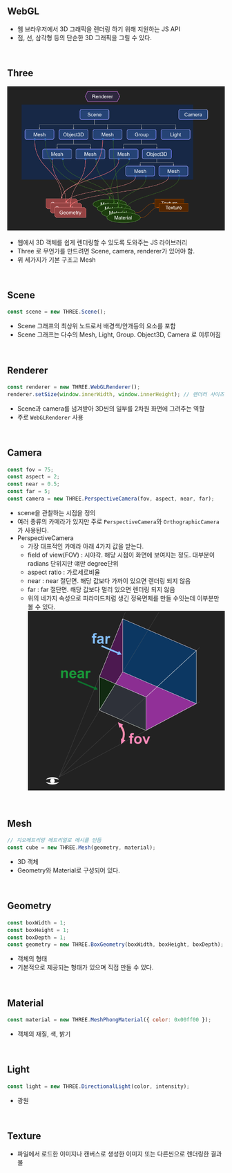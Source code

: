 ## WebGL

- 웹 브라우저에서 3D 그래픽을 렌더링 하기 위해 지원하는 JS API
- 점, 선, 삼각형 등의 단순한 3D 그래픽을 그릴 수 있다.

<br />

## Three

![alt text](img/image-1.png)

- 웹에서 3D 객체를 쉽게 렌더링할 수 있도록 도와주는 JS 라이브러리
- Three 로 무언가를 만드려면 Scene, camera, renderer가 있어야 함.
- 위 세가지가 기본 구조고 Mesh

<br />

## Scene

```js
const scene = new THREE.Scene();
```

- Scene 그래프의 최상위 노드로서 배경색/안개등의 요소를 포함
- Scene 그래프는 다수의 Mesh, Light, Group. Object3D, Camera 로 이루어짐

<br />

## Renderer

```js
const renderer = new THREE.WebGLRenderer();
renderer.setSize(window.innerWidth, window.innerHeight); // 렌더러 사이즈 설정
```

- Scene과 camera를 넘겨받아 3D씬의 일부를 2차원 화면에 그려주는 역할
- 주로 `WebGLRenderer` 사용

<br />

## Camera

```js
const fov = 75;
const aspect = 2;
const near = 0.5;
const far = 5;
const camera = new THREE.PerspectiveCamera(fov, aspect, near, far);
```

- scene을 관찰하는 시점을 정의
- 여러 종류의 카메라가 있지만 주로 `PerspectiveCamera`와 `OrthographicCamera`가 사용된다.
- PerspectiveCamera
  - 가장 대표적인 카메라 아래 4가지 값을 받는다.
  - field of view(FOV) : 시야각. 해당 시점이 화면에 보여지는 정도. 대부분이 radians 단위지만 얘만 degree단위
  - aspect ratio : 가로세로비율
  - near : near 절단면. 해당 값보다 가까이 있으면 렌더링 되지 않음
  - far : far 절단면. 해당 값보다 멀리 있으면 렌더링 되지 않음
  - 위의 네가지 속성으로 피라미드처럼 생긴 정육면체를 만들 수잇는데 이부분만 볼 수 있다.
    ![alt text](img/image-3.png)

<br />

## Mesh

```js
// 지오메트리랑 메트리얼로 메시를 만듬
const cube = new THREE.Mesh(geometry, material);
```

- 3D 객체
- Geometry와 Material로 구성되어 있다.

<br/>

## Geometry

```js
const boxWidth = 1;
const boxHeight = 1;
const boxDepth = 1;
const geometry = new THREE.BoxGeometry(boxWidth, boxHeight, boxDepth);
```

- 객체의 형태
- 기본적으로 제공되는 형태가 있으며 직접 만들 수 있다.

<br/>

## Material

```js
const material = new THREE.MeshPhongMaterial({ color: 0x00ff00 });
```

- 객체의 재질, 색, 밝기

<br/>

## Light

```js
const light = new THREE.DirectionalLight(color, intensity);
```

- 광원

<br/>

## Texture

- 파일에서 로드한 이미지나 캔버스로 생성한 이미지 또는 다른씬으로 렌더링한 결과물
